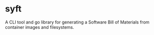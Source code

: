 # syft

A CLI tool and go library for generating a Software Bill of Materials from container images and filesystems.
